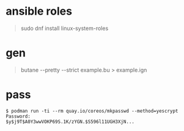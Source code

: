 # ansible roles

> sudo dnf install linux-system-roles

# gen

> butane --pretty --strict example.bu > example.ign



# pass

```
$ podman run -ti --rm quay.io/coreos/mkpasswd --method=yescrypt
Password:
$y$j9T$A0Y3wwVOKP69S.1K/zYGN.$S596l11UGH3XjN...
```